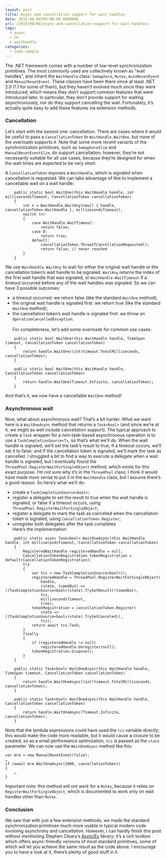```yaml
---
layout: post
title: Async and cancellation support for wait handles
date: 2015-06-04T00:00:00.0000000
url: /2015/06/04/async-and-cancellation-support-for-wait-handles/
tags:
  - async
  - C#
  - waithandle
categories:
  - Code sample
---
```



The .NET framework comes with a number of low-level synchronization primitives. The most commonly used are collectively known as “wait handles”, and inherit the `WaitHandle` class: `Semaphore`, `Mutex`, `AutoResetEvent` and `ManualResetEvent`. These classes have been there since at least .NET 2.0 (1.1 for some of them), but they haven’t evolved much since they were introduced, which means they don’t support common features that were introduced later. In particular, they don’t provide support for waiting asynchronously, nor do they support cancelling the wait. Fortunately, it’s actually quite easy to add these features via extension methods.

### Cancellation

Let’s start with the easiest one: cancellation. There are cases where it would be useful to pass a `CancellationToken` to `WaitHandle.WaitOne`, but none of the overloads supports it. Note that some more recent variants of the synchronization primitives, such as `SemaphoreSlim` and `ManualResetEventSlim`, do support cancellation; however, they’re not necessarily suitable for all use cases, because they’re designed for when the wait times are expected to be very short.

A `CancellationToken` exposes a `WaitHandle`, which is signaled when cancellation is requested. We can take advantage of this to implement a cancellable wait on a wait handle:

```
    public static bool WaitOne(this WaitHandle handle, int millisecondsTimeout, CancellationToken cancellationToken)
    {
        int n = WaitHandle.WaitAny(new[] { handle, cancellationToken.WaitHandle }, millisecondsTimeout);
        switch (n)
        {
            case WaitHandle.WaitTimeout:
                return false;
            case 0:
                return true;
            default:
                cancellationToken.ThrowIfCancellationRequested();
                return false; // never reached
        }
    }
```

We use `WaitHandle.WaitAny` to wait for either the original wait handle or the cancellation token’s wait handle to be signaled. `WaitAny` returns the index of the first wait handle that was signaled, or `WaitHandle.WaitTimeout` if a timeout occurred before any of the wait handles was signaled. So we can have 3 possible outcomes:
- a timeout occurred: we return false (like the standard `WaitOne` method);
- the original wait handle is signaled first: we return true (like the standard `WaitOne` method);
- the cancellation token’s wait handle is signaled first: we throw an `OperationCancelledException`. <br><br>  For completeness, let’s add some overloads for common use cases:

```
    public static bool WaitOne(this WaitHandle handle, TimeSpan timeout, CancellationToken cancellationToken)
    {
        return handle.WaitOne((int)timeout.TotalMilliseconds, cancellationToken);
    }
    
    public static bool WaitOne(this WaitHandle handle, CancellationToken cancellationToken)
    {
        return handle.WaitOne(Timeout.Infinite, cancellationToken);
    }
```
And that’s it, we now have a cancellable `WaitOne` method!

### Asynchronous wait
Now, what about asynchronous wait? That’s a bit harder. What we want here is a `WaitOneAsync` method that returns a `Task<bool>` (and since we’re at it, we might as well include cancellation support). The typical approach to create a `Task` wrapper for a non-task-based asynchronous operation is to use a `TaskCompletionSource<T>`, so that’s what we’ll do. When the wait handle is signaled, we’ll set the task’s result to true; if a timeout occurs, we’ll set it to false; and if the cancellation token is signaled, we’ll mark the task as cancelled.
I struggled a bit to find a way to execute a delegate when a wait handle is signaled, but I eventually found the `ThreadPool.RegisterWaitForSingleObject` method, which exists for this exact purpose. I’m not sure why it’s in the `ThreadPool` class; I think it would have made more sense to put it in the `WaitHandle` class, but I assume there’s a good reason.
So here’s what we’ll do:
- create a `TaskCompletionSource<bool>`;
- register a delegate to set the result to true when the wait handle is signaled, or false if a timeout occurs, using `ThreadPool.RegisterWaitForSingleObject`;
- register a delegate to mark the task as cancelled when the cancellation token is signaled, using `CancellationToken.Register`;
- unregister both delegates after the task completes <br>  Here’s the implementation:

```
    public static async Task<bool> WaitOneAsync(this WaitHandle handle, int millisecondsTimeout, CancellationToken cancellationToken)
    {
        RegisteredWaitHandle registeredHandle = null;
        CancellationTokenRegistration tokenRegistration = default(CancellationTokenRegistration);
        try
        {
            var tcs = new TaskCompletionSource<bool>();
            registeredHandle = ThreadPool.RegisterWaitForSingleObject(
                handle,
                (state, timedOut) => ((TaskCompletionSource<bool>)state).TrySetResult(!timedOut),
                tcs,
                millisecondsTimeout,
                true);
            tokenRegistration = cancellationToken.Register(
                state => ((TaskCompletionSource<bool>)state).TrySetCanceled(),
                tcs);
            return await tcs.Task;
        }
        finally
        {
            if (registeredHandle != null)
                registeredHandle.Unregister(null);
            tokenRegistration.Dispose();
        }
    }
    
    public static Task<bool> WaitOneAsync(this WaitHandle handle, TimeSpan timeout, CancellationToken cancellationToken)
    {
        return handle.WaitOneAsync((int)timeout.TotalMilliseconds, cancellationToken);
    }
    
    public static Task<bool> WaitOneAsync(this WaitHandle handle, CancellationToken cancellationToken)
    {
        return handle.WaitOneAsync(Timeout.Infinite, cancellationToken);
    }
```
Note that the lambda expressions could have used the `tcs` variable directly; this would make the code more readable, but it would cause a closure to be created, so as a small performance optimization, `tcs` is passed as the `state` parameter.
We can now use the `WaitOneAsync` method like this:

```
var mre = new ManualResetEvent(false);
…
if (await mre.WaitOneAsync(2000, cancellationToken))
{
    …
}
```
Important note: this method will not work for a `Mutex`, because it relies on `RegisterWaitForSingleObject`, which is documented to work only on wait handles other than `Mutex`.

### Conclusion
We saw that with just a few extension methods, we made the standard synchronization primitives much more usable in typical modern code involving asynchrony and cancellation. However, I can hardly finish this post without mentioning Stephen Cleary’s [AsyncEx](https://github.com/StephenCleary/AsyncEx) library; it’s a rich toolbox which offers async-friendly versions of most standard primitives, some of which will let you achieve the same result as the code above. I encourage you to have a look at it, there’s plenty of good stuff in it.


